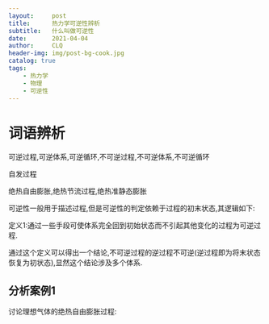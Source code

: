 ```yaml
---
layout:     post
title:      热力学可逆性辨析
subtitle:   什么叫做可逆性
date:       2021-04-04
author:     CLQ
header-img: img/post-bg-cook.jpg
catalog: true
tags:
    - 热力学
    - 物理
    - 可逆性
---
```


# 词语辨析

可逆过程,可逆体系,可逆循环,不可逆过程,不可逆体系,不可逆循环

自发过程

绝热自由膨胀,绝热节流过程,绝热准静态膨胀

可逆性一般用于描述过程,但是可逆性的判定依赖于过程的初末状态,其逻辑如下:

定义1:通过一些手段可使体系完全回到初始状态而不引起其他变化的过程为可逆过程.

通过这个定义可以得出一个结论,不可逆过程的逆过程不可逆(逆过程即为将末状态恢复为初状态),显然这个结论涉及多个体系.


## 分析案例1

讨论理想气体的绝热自由膨胀过程:



